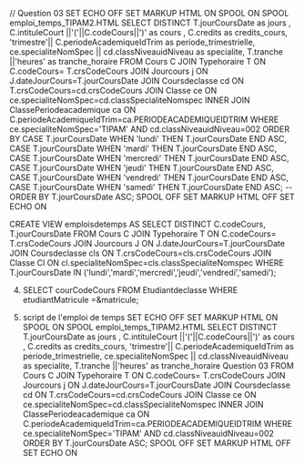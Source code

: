 // Question 03
SET ECHO OFF
SET MARKUP HTML ON SPOOL ON
SPOOL emploi_temps_TIPAM2.HTML
SELECT DISTINCT T.jourCoursDate as jours ,
                  C.intituleCourt ||'('||C.codeCours||')' as cours ,
                    C.credits as credits_cours,
                    'trimestre'|| C.periodeAcademiqueIdTrim  as periode_trimestrielle,
                    ce.specialiteNomSpec || cd.classNiveauidNiveau as specialite,
                    T.tranche ||'heures' as tranche_horaire
FROM Cours C
JOIN Typehoraire T
ON C.codeCours= T.crsCodeCours
JOIN Jourcours j
ON J.dateJourCours=T.jourCoursDate
JOIN Coursdeclasse cd
ON  T.crsCodeCours=cd.crsCodeCours
JOIN Classe ce
ON ce.specialiteNomSpec=cd.classSpecialiteNomspec
INNER JOIN ClassePeriodeacademique ca
ON C.periodeAcademiqueIdTrim=ca.PERIODEACADEMIQUEIDTRIM
WHERE ce.specialiteNomSpec='TIPAM'
AND   cd.classNiveauidNiveau=002
    ORDER BY CASE T.jourCoursDate  WHEN 'lundi' THEN T.jourCoursDate END ASC,
             CASE T.jourCoursDate  WHEN 'mardi' THEN T.jourCoursDate END ASC,
             CASE T.jourCoursDate  WHEN 'mercredi' THEN T.jourCoursDate END ASC,
             CASE T.jourCoursDate  WHEN 'jeudi' THEN T.jourCoursDate END ASC,
             CASE T.jourCoursDate  WHEN 'vendredi' THEN T.jourCoursDate END ASC,
             CASE T.jourCoursDate  WHEN 'samedi' THEN T.jourCoursDate END ASC; 
--ORDER BY T.jourCoursDate ASC;
SPOOL OFF
SET MARKUP HTML OFF
SET ECHO ON


CREATE VIEW emploisdetemps AS 
SELECT DISTINCT C.codeCours, T.jourCoursDate  FROM Cours C
JOIN Typehoraire T
ON C.codeCours= T.crsCodeCours
JOIN Jourcours J
ON J.dateJourCours=T.jourCoursDate
JOIN Coursdeclasse cls
ON  T.crsCodeCours=cls.crsCodeCours
JOIN Classe Cl
ON cl.specialiteNomSpec=cls.classSpecialiteNomspec
WHERE T.jourCoursDate 
IN ('lundi','mardi','mercredi','jeudi','vendredi','samedi');

4. SELECT courCodeCours FROM Etudiantdeclasse WHERE etudiantMatricule =&matricule;

5. script de l'emploi de temps
SET ECHO OFF
SET MARKUP HTML ON SPOOL ON
SPOOL emploi_temps_TIPAM2.HTML
SELECT DISTINCT T.jourCoursDate as jours ,
                  C.intituleCourt ||'('||C.codeCours||')' as cours ,
                    C.credits as credits_cours,
                    'trimestre'|| C.periodeAcademiqueIdTrim  as periode_trimestrielle,
                    ce.specialiteNomSpec || cd.classNiveauidNiveau as specialite,
                    T.tranche ||'heures' as tranche_horaire
Question 03
FROM Cours C
JOIN Typehoraire T
ON C.codeCours= T.crsCodeCours
JOIN Jourcours j
ON J.dateJourCours=T.jourCoursDate
JOIN Coursdeclasse cd
ON  T.crsCodeCours=cd.crsCodeCours
JOIN Classe ce
ON ce.specialiteNomSpec=cd.classSpecialiteNomspec
INNER JOIN ClassePeriodeacademique ca
ON C.periodeAcademiqueIdTrim=ca.PERIODEACADEMIQUEIDTRIM
WHERE ce.specialiteNomSpec='TIPAM'
AND   cd.classNiveauidNiveau=002
ORDER BY T.jourCoursDate ASC;
SPOOL OFF
SET MARKUP HTML OFF
SET ECHO ON
